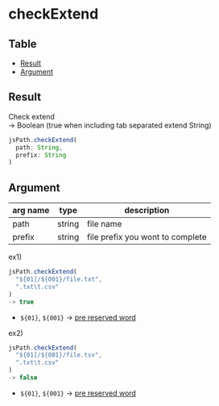 # checkExtend


Table
-----------------

* [Result](#overview)
* [Argument](#argument)


## Result

Check extend  
-> Boolean (true when including tab separated extend String)


```js.js
jsPath.checkExtend(  
  path: String,  
  prefix: String
)

```

## Argument

| arg name | type | description |
| -------- | -------- | -------- |
| path | string | file name |
| prefix | string | file prefix you wont to complete |


ex1) 

```js.js
jsPath.checkExtend(  
  "${01]/${001}/file.txt",  
  ".txt\t.csv"
)
-> true
```

- `${01}`, `${001}` -> [pre reserved word](https://github.com/puutaro/CommandClick/blob/master/md/developer/js_pre_reserved_word.md)


ex2) 

```js.js
jsPath.checkExtend(  
  "${01]/${001}/file.tsv",  
  ".txt\t.csv"
)
-> false

```

- `${01}`, `${001}` -> [pre reserved word](https://github.com/puutaro/CommandClick/blob/master/md/developer/js_pre_reserved_word.md)

